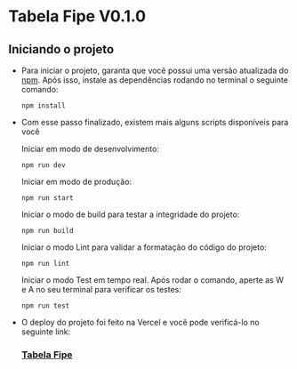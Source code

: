 # Tabela Fipe V0.1.0

## Iniciando o projeto

- Para iniciar o projeto, garanta que você possui uma versão atualizada do [npm](https://www.npmjs.com/). Após isso, instale as dependências rodando no terminal o seguinte comando:

  ```
  npm install
  ```

- Com esse passo finalizado, existem mais alguns scripts disponíveis para você

  Iniciar em modo de desenvolvimento:

  ```
  npm run dev
  ```

  Iniciar em modo de produção:

  ```
  npm run start
  ```

  Iniciar o modo de build para testar a integridade do projeto:

  ```
  npm run build
  ```

  Iniciar o modo Lint para validar a formatação do código do projeto:

  ```
  npm run lint
  ```

  Iniciar o modo Test em tempo real. Após rodar o comando, aperte as W e A no seu terminal para verificar os testes:

  ```
  npm run test
  ```

- O deploy do projeto foi feito na Vercel e você pode verificá-lo no seguinte link:

  ### **[Tabela Fipe](https://tabela-fipe-omega.vercel.app/tabela-fipe)**
